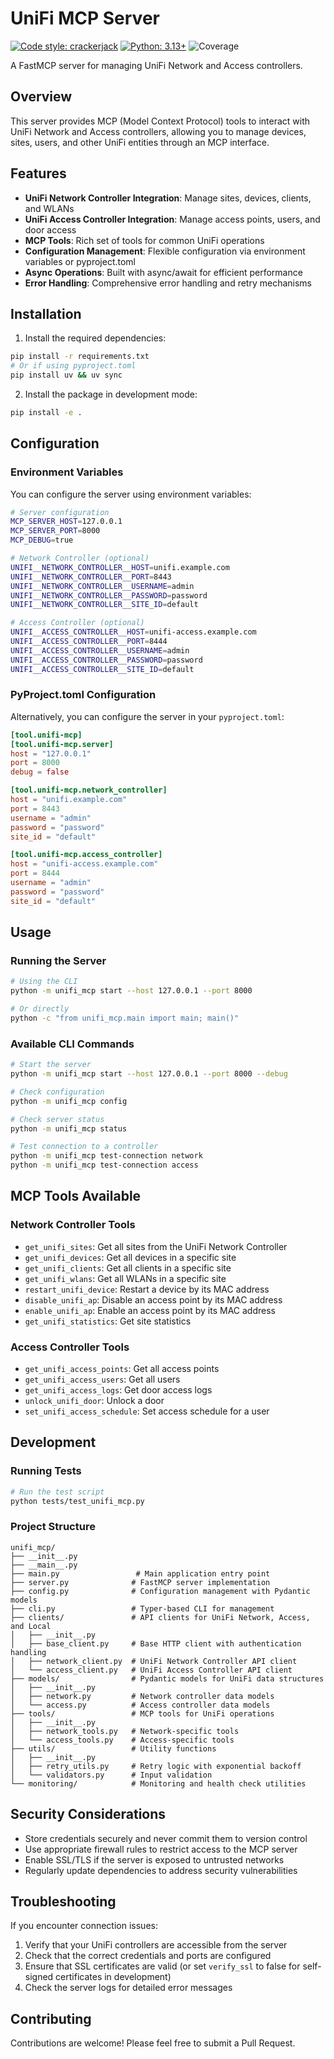# UniFi MCP Server

[![Code style: crackerjack](https://img.shields.io/badge/code%20style-crackerjack-000042)](https://github.com/lesleslie/crackerjack)
[![Python: 3.13+](https://img.shields.io/badge/python-3.13%2B-green)](https://www.python.org/downloads/)
![Coverage](https://img.shields.io/badge/coverage-26.0%25-red)

A FastMCP server for managing UniFi Network and Access controllers.

## Overview

This server provides MCP (Model Context Protocol) tools to interact with UniFi Network and Access controllers, allowing you to manage devices, sites, users, and other UniFi entities through an MCP interface.

## Features

- **UniFi Network Controller Integration**: Manage sites, devices, clients, and WLANs
- **UniFi Access Controller Integration**: Manage access points, users, and door access
- **MCP Tools**: Rich set of tools for common UniFi operations
- **Configuration Management**: Flexible configuration via environment variables or pyproject.toml
- **Async Operations**: Built with async/await for efficient performance
- **Error Handling**: Comprehensive error handling and retry mechanisms

## Installation

1. Install the required dependencies:

```bash
pip install -r requirements.txt
# Or if using pyproject.toml
pip install uv && uv sync
```

2. Install the package in development mode:

```bash
pip install -e .
```

## Configuration

### Environment Variables

You can configure the server using environment variables:

```bash
# Server configuration
MCP_SERVER_HOST=127.0.0.1
MCP_SERVER_PORT=8000
MCP_DEBUG=true

# Network Controller (optional)
UNIFI__NETWORK_CONTROLLER__HOST=unifi.example.com
UNIFI__NETWORK_CONTROLLER__PORT=8443
UNIFI__NETWORK_CONTROLLER__USERNAME=admin
UNIFI__NETWORK_CONTROLLER__PASSWORD=password
UNIFI__NETWORK_CONTROLLER__SITE_ID=default

# Access Controller (optional)
UNIFI__ACCESS_CONTROLLER__HOST=unifi-access.example.com
UNIFI__ACCESS_CONTROLLER__PORT=8444
UNIFI__ACCESS_CONTROLLER__USERNAME=admin
UNIFI__ACCESS_CONTROLLER__PASSWORD=password
UNIFI__ACCESS_CONTROLLER__SITE_ID=default
```

### PyProject.toml Configuration

Alternatively, you can configure the server in your `pyproject.toml`:

```toml
[tool.unifi-mcp]
[tool.unifi-mcp.server]
host = "127.0.0.1"
port = 8000
debug = false

[tool.unifi-mcp.network_controller]
host = "unifi.example.com"
port = 8443
username = "admin"
password = "password"
site_id = "default"

[tool.unifi-mcp.access_controller]
host = "unifi-access.example.com"
port = 8444
username = "admin"
password = "password"
site_id = "default"
```

## Usage

### Running the Server

```bash
# Using the CLI
python -m unifi_mcp start --host 127.0.0.1 --port 8000

# Or directly
python -c "from unifi_mcp.main import main; main()"
```

### Available CLI Commands

```bash
# Start the server
python -m unifi_mcp start --host 127.0.0.1 --port 8000 --debug

# Check configuration
python -m unifi_mcp config

# Check server status
python -m unifi_mcp status

# Test connection to a controller
python -m unifi_mcp test-connection network
python -m unifi_mcp test-connection access
```

## MCP Tools Available

### Network Controller Tools

- `get_unifi_sites`: Get all sites from the UniFi Network Controller
- `get_unifi_devices`: Get all devices in a specific site
- `get_unifi_clients`: Get all clients in a specific site
- `get_unifi_wlans`: Get all WLANs in a specific site
- `restart_unifi_device`: Restart a device by its MAC address
- `disable_unifi_ap`: Disable an access point by its MAC address
- `enable_unifi_ap`: Enable an access point by its MAC address
- `get_unifi_statistics`: Get site statistics

### Access Controller Tools

- `get_unifi_access_points`: Get all access points
- `get_unifi_access_users`: Get all users
- `get_unifi_access_logs`: Get door access logs
- `unlock_unifi_door`: Unlock a door
- `set_unifi_access_schedule`: Set access schedule for a user

## Development

### Running Tests

```bash
# Run the test script
python tests/test_unifi_mcp.py
```

### Project Structure

```
unifi_mcp/
├── __init__.py
├── __main__.py
├── main.py                 # Main application entry point
├── server.py              # FastMCP server implementation
├── config.py              # Configuration management with Pydantic models
├── cli.py                 # Typer-based CLI for management
├── clients/               # API clients for UniFi Network, Access, and Local
│   ├── __init__.py
│   ├── base_client.py     # Base HTTP client with authentication handling
│   ├── network_client.py  # UniFi Network Controller API client
│   └── access_client.py   # UniFi Access Controller API client
├── models/                # Pydantic models for UniFi data structures
│   ├── __init__.py
│   ├── network.py         # Network controller data models
│   └── access.py          # Access controller data models
├── tools/                 # MCP tools for UniFi operations
│   ├── __init__.py
│   ├── network_tools.py   # Network-specific tools
│   └── access_tools.py    # Access-specific tools
├── utils/                 # Utility functions
│   ├── __init__.py
│   ├── retry_utils.py     # Retry logic with exponential backoff
│   └── validators.py      # Input validation
└── monitoring/            # Monitoring and health check utilities
```

## Security Considerations

- Store credentials securely and never commit them to version control
- Use appropriate firewall rules to restrict access to the MCP server
- Enable SSL/TLS if the server is exposed to untrusted networks
- Regularly update dependencies to address security vulnerabilities

## Troubleshooting

If you encounter connection issues:

1. Verify that your UniFi controllers are accessible from the server
1. Check that the correct credentials and ports are configured
1. Ensure that SSL certificates are valid (or set `verify_ssl` to false for self-signed certificates in development)
1. Check the server logs for detailed error messages

## Contributing

Contributions are welcome! Please feel free to submit a Pull Request.
